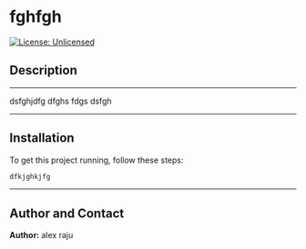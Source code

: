 # fghfgh

[![License: Unlicensed](https://img.shields.io/badge/License-Unlicensed-blue.svg)](https://choosealicense.com/licenses/unlicensed/)

## Description

---
dsfghjdfg
dfghs
fdgs
dsfgh

---

## Installation

To get this project running, follow these steps:

```bash
dfkjghkjfg

```

---

## Author and Contact

**Author:** alex raju

